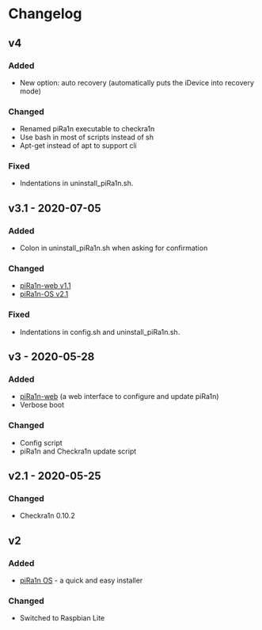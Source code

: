 # Changelog

## v4
### Added
- New option: auto recovery (automatically puts the iDevice into recovery mode)
### Changed
- Renamed piRa1n executable to checkra1n
- Use bash in most of scripts instead of sh
- Apt-get instead of apt to support cli
### Fixed
- Indentations in uninstall_piRa1n.sh.

## v3.1 - 2020-07-05
### Added
- Colon in uninstall_piRa1n.sh when asking for confirmation
### Changed
- [piRa1n-web v1.1](https://github.com/raspberryenvoie/piRa1n-web)
- [piRa1n-OS v2.1](https://github.com/raspberryenvoie/piRa1n-OS)
### Fixed
- Indentations in config.sh and uninstall_piRa1n.sh.

## v3 - 2020-05-28
### Added
- [piRa1n-web](https://github.com/raspberryenvoie/piRa1n-web) (a web interface to configure and update piRa1n)
- Verbose boot
### Changed
- Config script
- piRa1n and Checkra1n update script

## v2.1 - 2020-05-25
### Changed
- Checkra1n 0.10.2

## v2
### Added
- [piRa1n OS](https://github.com/raspberryenvoie/piRa1n-OS) - a quick and easy installer
### Changed
- Switched to Raspbian Lite
